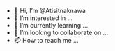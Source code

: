 - 👋 Hi, I’m @Atisitnaknawa
- 👀 I’m interested in ...
- 🌱 I’m currently learning ...
- 💞️ I’m looking to collaborate on ...
- 📫 How to reach me ...

<!---
Atisitnaknawa/Atisitnaknawa is a ✨ special ✨ repository because its `README.md` (this file) appears on your GitHub profile.
You can click the Preview link to take a look at your changes.
--->
